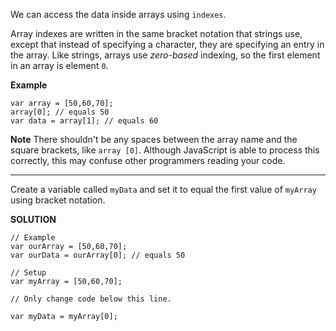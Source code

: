 We can access the data inside arrays using `indexes`.

Array indexes are written in the same bracket notation that strings use, except that instead of specifying a character, they are specifying an entry in the array. Like strings, arrays use *zero-based* indexing, so the first element in an array is element `0`.

**Example**

```
var array = [50,60,70];
array[0]; // equals 50
var data = array[1]; // equals 60
```

**Note**
There shouldn't be any spaces between the array name and the square brackets, like `array [0]`. Although JavaScript is able to process this correctly, this may confuse other programmers reading your code.

---

Create a variable called `myData` and set it to equal the first value of `myArray` using bracket notation.

**SOLUTION**

```
// Example
var ourArray = [50,60,70];
var ourData = ourArray[0]; // equals 50

// Setup
var myArray = [50,60,70];

// Only change code below this line.

var myData = myArray[0];
```

